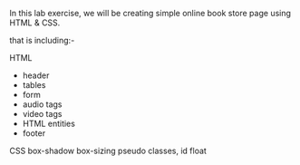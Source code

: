 In this lab exercise, we will be creating simple online book store page using HTML & CSS.    

that is including:-

HTML
 - header
 - tables
 - form
 - audio tags
 - video tags
 - HTML entities
 - footer
    

CSS
    box-shadow
    box-sizing
    pseudo classes, id
    float

